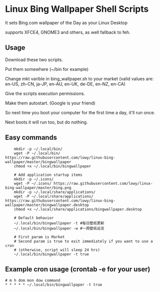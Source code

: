 # Linux Bing Wallpaper Shell Scripts

It sets Bing.com wallpaper of the Day as your Linux Desktop

supports XFCE4, GNOME3 and others, as well fallback to feh.

## Usage

Download these two scripts.

Put them somewhere (~/bin for example)

Change mkt varible in bing_wallpaper.sh to your market (valid values are: en-US, zh-CN, ja-JP, en-AU, en-UK, de-DE, en-NZ, en-CA)

Give the scripts execution permissions.

Make them autostart. (Google is your friend)

So next time you boot your computer for the first time a day, it'll run once.

Next boots it will run too, but do nothing.

## Easy commands

        mkdir -p ~/.local/bin/
        wget -P ~/.local/bin/ https://raw.githubusercontent.com/lowy/linux-bing-wallpaper/master/bingwallpaper 
        chmod +x ~/.local/bin/bingwallpaper
        
        # Add application startup items
        mkdir -p ~/.icons/
        wget -P ~/.icons/ https://raw.githubusercontent.com/lowy/linux-bing-wallpaper/master/bing.png
        mkdir -p ~/.local/share/applications/
        wget -P ~/.local/share/applications/ https://raw.githubusercontent.com/lowy/linux-bing-wallpaper/master/bingwallpaper.desktop 
        chmod +x ~/.local/share/applications/bingwallpaper.desktop
        
        # Default behavior
        ~/.local/bin/bingwallpaper -t #每日壁纸更新
        ~/.local/bin/bingwallpaper -w #一周壁纸巡览

        # First param is Market
        # Second param is true to exit immediately if you want to use a cron
        # (otherwise, script will sleep 24 hrs)
        ~/.local/bin/bingwallpaper -t true

## Example cron usage (crontab -e for your user)
```
# m h dom mon dow command
* * * * * ~/.local/bin/bingwallpaper -t true
```
